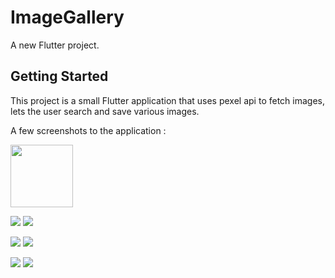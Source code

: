 
# ImageGallery

A new Flutter project.

## Getting Started

This project is a small Flutter application that uses pexel api to fetch images, lets the user search and save various images.

A few screenshots to the application :

<img src="images/appoverview.png" width=100>

![](images/appoverview.png) ![](images/homepage.png)

![](images/search.png) ![](images/searchresult.png)

![](images/searchresult2.png) ![](images/Screenshot_1646419588.png)
